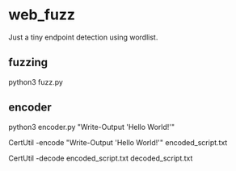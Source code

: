 # web_fuzz
Just a tiny endpoint detection using wordlist.

fuzzing
---------

python3 fuzz.py

encoder
----------

python3 encoder.py "Write-Output 'Hello World!'"


CertUtil -encode "Write-Output 'Hello World!'" encoded_script.txt


CertUtil -decode encoded_script.txt decoded_script.txt

